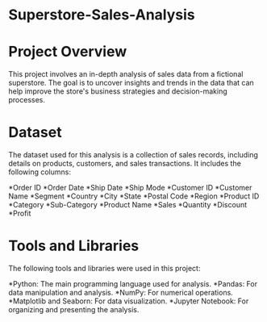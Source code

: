 # Superstore-Sales-Analysis

# Project Overview

This project involves an in-depth analysis of sales data from a fictional superstore. The goal is to uncover insights and trends in the data that can help improve the store's business strategies and decision-making processes.

# Dataset

The dataset used for this analysis is a collection of sales records, including details on products, customers, and sales transactions. It includes the following columns:

*Order ID
*Order Date
*Ship Date
*Ship Mode
*Customer ID
*Customer Name
*Segment
*Country
*City
*State
*Postal Code
*Region
*Product ID
*Category
*Sub-Category
*Product Name
*Sales
*Quantity
*Discount
*Profit

# Tools and Libraries
The following tools and libraries were used in this project:

*Python: The main programming language used for analysis.
*Pandas: For data manipulation and analysis.
*NumPy: For numerical operations.
*Matplotlib and Seaborn: For data visualization.
*Jupyter Notebook: For organizing and presenting the analysis.
